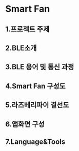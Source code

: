 # Smart Fan
<h2> 1.프로젝트 주제</h2>
<h2> 2.BLE소개</h2>
<h2> 3.BLE 용어 및 통신 과정</h2>
<h2> 4.Smart Fan 구성도</h2>
<h2> 5.라즈베리파이 결선도</h2>
<h2> 6.앱화면 구성</h2>
<h2> 7.Language&Tools</h2>
